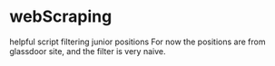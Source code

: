 # webScraping
helpful script filtering junior positions
For now the positions are from glassdoor site, and the filter is very naive.
